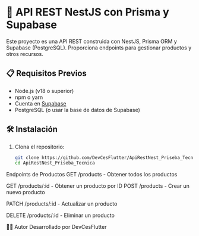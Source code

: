# 🚀 API REST NestJS con Prisma y Supabase

Este proyecto es una API REST construida con NestJS, Prisma ORM y Supabase (PostgreSQL). Proporciona endpoints para gestionar productos y otros recursos.

## 📋 Requisitos Previos

- Node.js (v18 o superior)
- npm o yarn
- Cuenta en [Supabase](https://supabase.com/)
- PostgreSQL (o usar la base de datos de Supabase)

## 🛠️ Instalación

1. Clona el repositorio:
   ```bash
   git clone https://github.com/DevCesFlutter/ApiRestNest_Priseba_Tecnica.git
   cd ApiRestNest_Priseba_Tecnica
Endpoints de Productos
GET /products - Obtener todos los productos

GET /products/:id - Obtener un producto por ID
POST /products - Crear un nuevo producto

PATCH /products/:id - Actualizar un producto

DELETE /products/:id - Eliminar un producto

👨‍💻 Autor
Desarrollado por DevCesFlutter
